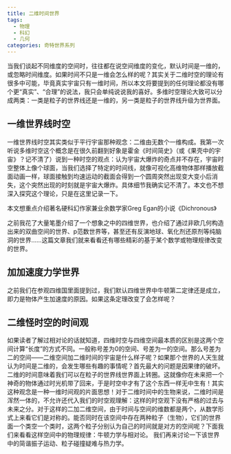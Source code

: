 ```yaml
---
title: 二维时间世界
tags:
  - 物理
  - 科幻
  - 几何
categories: 奇特世界系列
---
```

当我们谈起不同维度的空间时，往往都在说空间维度的变化，默认时间是一维的，或忽略时间维度。如果时间不只是一维会怎么样的呢？其实关于二维时空的理论有很多中可能，毕竟真实宇宙只有一维时间，所以本文将要提到的任何理论都没有哪个更“真实”、“合理”的说法，我只会单纯说说我的喜好。多维时空理论大致可以分成两类：一类是粒子的世界线还是一维的，另一类是粒子的世界线升级为世界面。

## 一维世界线时空
一维世界线时空其实类似于平行宇宙那种观念：二维由无数个一维构成。我第一次听说多维时空这个概念是在很久前翻到好象是霍金《时间简史》（或《果壳中的宇宙》？记不清了）说到一种时空的观点：认为宇宙大爆炸的奇点并不存在，宇宙时空整体上像个球面，当我们选择了特定的时间线，就像可视化高维物体那样播放截面动画一样，球面接触到均速运动的截面会得到一个圆周突然出现变大变小后消失，这个突然出现的时刻就是宇宙大爆炸。具体细节我确实记不清了。本文也不想深入探究这个理论，只是在这里记录一下。

本文想重点介绍著名硬科幻作家兼业余数学家Greg Egan的小说《Dichronous》


之前我花了大量笔墨介绍了一个想象之中的四维世界，也介绍了通过非欧几何构造出来的双曲空间的世界、p范数世界等，甚至还有反演地球、氧化剂还原剂等纯脑洞的世界……这篇文章我们就来看看还有哪些精彩的基于某个数学或物理规律改变的世界。
## 加加速度力学世界
之前我们在参观四维国里面提到过，我们默认四维世界中牛顿第二定律还是成立，即力是物体产生加速度的原因。如果这条定理改变了会怎样呢？
## 二维怪时空的时间观
如果读者了解过相对论的话就知道，四维时空与四维空间最本质的区别是这两个空间计算“长度”的方式不同。一般称号差为0的空间、号差为一的空间。那么号差为二的空间——二维空间加二维时间的宇宙是什么样子呢？如果那个世界的人天生就认为时间是二维的，会发生哪些有趣的事情呢？首先最大的问题是因果律的破坏。二维的时间意味着我们可以在粒子的世界线世界面上转圈。这就像你在未来把一个神奇的物体通过时光机带了回来，于是时空中才有了这个东西一样无中生有！其实这种观念是一种一维时间观的片面思想！对于二维时间中的生物来说，二维时间是浑然一体的，不允许还代入我们的时空观理解：这样的时空观下没有严格的过去与未来之分。对于这样的二加二维空间，由于时间与空间的维数都是两个，从数学形式上来看它们是对称的。能否同时在该空间中存在两种粒子（生物），它们的世界面一个类空一个类时，这两个粒子分别认为自己的时间就是对方的空间呢？下面我们来看看这样空间中的物理规律：牛顿力学与相对论。
我们再来讨论一下该世界中的简谐振子运动、粒子碰撞疑难与热力学。